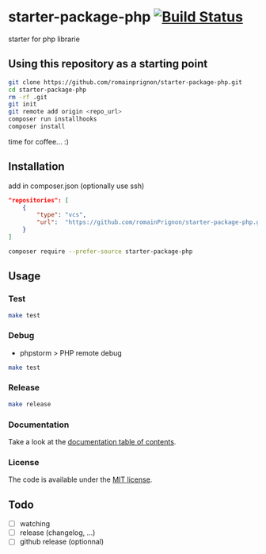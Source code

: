 # starter-package-php [![Build Status](https://travis-ci.org/romainPrignon/starter-package-php.svg?branch=master)](https://travis-ci.org/romainPrignon/starter-package-php)

starter for php librarie

## Using this repository as a starting point

```sh
git clone https://github.com/romainprignon/starter-package-php.git
cd starter-package-php
rm -rf .git
git init
git remote add origin <repo_url>
composer run installhooks
composer install
```
time for coffee... :)

## Installation

add in composer.json (optionally use ssh)
```json
"repositories": [
    {
        "type": "vcs",
        "url":  "https://github.com/romainPrignon/starter-package-php.git"
    }
]
```

```sh
composer require --prefer-source starter-package-php
```

## Usage

### Test

```sh
make test
```

### Debug

* phpstorm > PHP remote debug

```sh
make test
```

### Release

```sh
make release
```

### Documentation

Take a look at the [documentation table of contents](doc/TOC.md).

### License

The code is available under the [MIT license](LICENSE.md).

## Todo
* [ ] watching
* [ ] release (changelog, ...)
* [ ] github release (optionnal)
